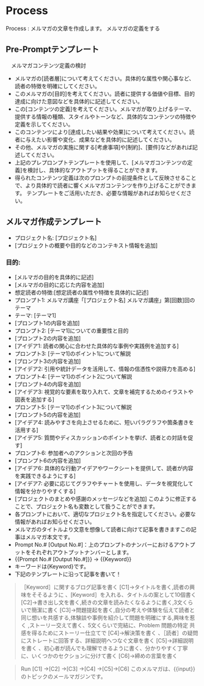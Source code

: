 # Process
Process : メルマガの文章を作成します。
メルマガの定義をする
## Pre-Promptテンプレート
　メルマガコンテンツ定義の検討 
- メルマガの[読者層]について考えてください。具体的な属性や関心事など、読者の特徴を明確にしてください。
- このメルマガの[目的]を考えてください。読者に提供する価値や目標、目的達成に向けた意図などを具体的に記述してください。
- この[コンテンツの定義]を考えてください。メルマガが取り上げるテーマ、提供する情報の種類、スタイルやトーンなど、具体的なコンテンツの特徴や定義を示してください。
- このコンテンツにより[達成したい結果や効果]について考えてください。読者に与えたい影響や変化、成果などを具体的に記述してください。
- その他、メルマガの実施に関する[考慮事項]や[制約]、[要件]などがあれば記述してください。
- 上記のプレプロンプトテンプレートを使用して、[メルマガコンテンツの定義]を検討し、具体的なアウトプットを得ることができます。
- 得られたコンテンツ定義は次のプロンプトの前提条件として反映させることで、より具体的で読者に響くメルマガコンテンツを作り上げることができます。 
テンプレートをご活用いただき、必要な情報があればお知らせください。
## メルマガ作成テンプレート
- プロジェクト名: [プロジェクト名] 
- [プロジェクトの概要や目的などのコンテキスト情報を追加] 
### 目的: 
- [メルマガの目的を具体的に記述]
- [メルマガの目的に応じた内容を追加]
- 想定読者の特徴:[想定読者の属性や特徴を具体的に記述]
- プロンプト1: メルマガ講座「[プロジェクト名] メルマガ講座」第[回数]回のテーマ
- テーマ: [テーマ1]
- [プロンプト1の内容を追加]
- プロンプト2: [テーマ1]についての重要性と目的
- [プロンプト2の内容を追加]
- [アイデア1: 読者の関心に合わせた具体的な事例や実践例を追加する]
- プロンプト3: [テーマ1]のポイント1について解説
- [プロンプト3の内容を追加]
- [アイデア2: 引用や統計データを活用して、情報の信憑性や説得力を高める]
- プロンプト4: [テーマ1]のポイント2について解説
- [プロンプト4の内容を追加]
- [アイデア3: 視覚的な要素を取り入れて、文章を補完するためのイラストや図表を追加する]
- プロンプト5: [テーマ1]のポイント3について解説
- [プロンプト5の内容を追加]
- [アイデア4: 読みやすさを向上させるために、短いパラグラフや箇条書きを活用する]
- [アイデア5: 質問やディスカッションのポイントを挙げ、読者との対話を促す]
- プロンプト6: 参加者へのアクションと次回の予告
- [プロンプト6の内容を追加]
- [アイデア6: 具体的な行動アイデアやワークシートを提供して、読者が内容を実践できるようにする]
- [アイデア7: 必要に応じてグラフやチャートを使用し、データを視覚化して情報を分かりやすくする]
- [プロジェクトのまとめや感謝のメッセージなどを追加] このように修正することで、プロジェクト名も変数として扱うことができます。
- 各プロンプトにおいて、適切なプロジェクト名を指定してください。必要な情報があればお知らせください。
- メルマガのタイトルより文意を想像して読者に向けて記事を書きますこの記事はメルマガ本文です。
- Prompt No.# [Output No.#]：上のプロンプトのナンバーにおけるアウトプットをそれぞれアウトプットナンバーとします。
- {{Prompt No.# [Output No.#]}} -> {{Keyword}}
- キーワードは{Keyword}です。
- 下記のテンプレートに沿って記事を書いて！
>［Keyword］に関するブログ記事を書く
[C1]→タイトルを書く,読者の興味をそそるように 、[Keyword］を入れる、タイトルの案として10個書く
[C2]→書き出し文を書く,続きの文章を読みたくなるように書く,3文くらいで簡潔に書く
[C3]→問題提起を書く,自分の考えや体験を伝えて読者と同じ想いを共感する,体験談や事例を紹介して問題を明確にする,興味を惹く ,ストーリー交えて書く、5文くらいで完結に、Problem 問題の特定 共感を得るためにストーリー仕立てで
[C4]→解決策を書く 、［読者］の疑問にストレートに回答する、詳細説明へつなぐ文章を書く
[C5]→詳細説明を書く 、初心者が読んでも理解できるように書く、分かりやすく丁寧に、いくつかのセクションに分けて書く
[C6]→締めの言葉を書く 

>Run [C1] →[C2] →[C3] →[C4] →[C5]→[C6]
このメルマガは、{{input}}のトピックのメールマガジンです。
